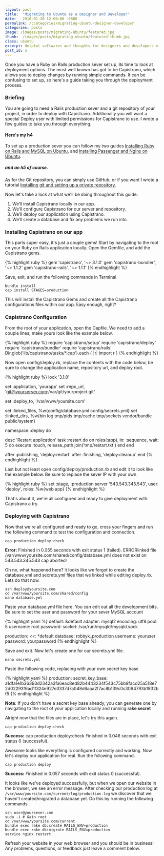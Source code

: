 ```yaml
---
layout: post
title:  "Migrating to Ubuntu as a Designer and Developer"
date:   2016-01-20 12:00:00 -0800
permalink: /:categories/migrating-ubuntu-designer-developer
categories: posts
image: /images/posts/migrating-ubuntu/featured.jpg
thumb:  /images/posts/migrating-ubuntu/featured-thumb.jpg
class: ubuntu
excerpt: Helpful softwares and thoughts for designers and developers migrating Ubuntu.
post_id: 5
---
```


Once you have a Ruby on Rails production sever set up, its time to look at deployment options. The most well known has got to be Capistrano, which allows you to deploy changes by running simple commands. It can be confusing to set up, so here's a guide taking you through the deployment process.

### Briefing

You are going to need a Rails production sever and a git repository of your project, in order to deploy with Capistrano. Additionally you will want a special Deploy user with limited permissions for Capistrano to use. I wrote a few guides to take you through everything.

#### Here's my h4

To set up a production sever you can follow my two guides [Installing Ruby on Rails and MySQL on Ubuntu](/ubuntu/installing-rails-mysql-ubuntu), and [Installing Passenger and Nginx on Ubuntu](/ubuntu/installing-passenger-nginx-ubuntu).

##### and an h5 of course.

As for the Git repository, you can simply use GitHub, or if you want I wrote a tutorial [Installing git and setting up a private repository](/ubuntu/installing-git-ubuntu-creating-repository).

Now let's take a look at what we'll be doing throughout this guide.

1. We'll install Capistrano locally in our app.
2. We'll configure Capistrano for our server and repository.
3. We'll deploy our application using Capistrano.
4. We'll create a database and fix any problems we run into.

### Installing Capistrano on our app

This parts super easy, it's just a couple gems! Start by navigating to the root on your Ruby on Rails application locally. Open the Gemfile, and add the Capistrano gems.


{% highlight ruby %}
gem 'capistrano', '~> 3.1.0'
gem 'capistrano-bundler', '~> 1.1.2'
gem 'capistrano-rails', '~> 1.1.1'
{% endhighlight %}

Save, exit, and run the following commands in Terminal.

```nohighlight
bundle install
cap install STAGES=production
```

This will install the Capistrano Gems and create all the Capistrano configurations files within our app. Easy enough, right?

### Capistrano Configuration

From the root of your application, open the Capfile. We need to add a couple lines, make yours look like the example below.

{% highlight ruby %}
require 'capistrano/setup'
require 'capistrano/deploy'
require 'capistrano/bundler'
require 'capistrano/rails'
Dir.glob('lib/capistrano/tasks/*.cap').each { |r| import r }
{% endhighlight %}

Now open config/deploy.rb, replace the contents with the code below, be sure to change the application name, repository url, and deploy root.

{% highlight ruby %}
lock '3.1.0'

set :application, 'yourapp'
set :repo_url, 'git@yourserver.com:/var/git/yourproject.git'

set :deploy_to, '/var/www/yoursite.com'

set :linked_files, %w{config/database.yml config/secrets.yml}
set :linked_dirs, %w{bin log tmp/pids tmp/cache tmp/sockets vendor/bundle public/system}

namespace :deploy do

  desc 'Restart application'
  task :restart do
    on roles(:app), in: :sequence, wait: 5 do
      execute :touch, release_path.join('tmp/restart.txt')
    end
  end

  after :publishing, 'deploy:restart'
  after :finishing, 'deploy:cleanup'
end
{% endhighlight %}

Last but not least open config/deploy/production.rb and edit it to look like the example below. Be sure to replace the sever IP with your own.

{% highlight ruby %}
set :stage, :production
server '543.543.345.543', user: 'deploy', roles: %w{web app}
{% endhighlight %}

That's about it, we're all configured and ready to give deployment with Capistrano a try.

### Deploying with Capistrano

Now that we're all configured and ready to go, cross your fingers and run the following command to test the configuration and connection.

```nohighlight
cap production deploy:check
```

**Error:** Finished in 0.055 seconds with exit status 1 (failed). ERRORlinked file /var/www/yoursite.com/shared/config/database.yml does not exist on 543.543.345.543 cap aborted!

Oh no, what happened here? It looks like we forgot to create the database.yml and secrets.yml files that we linked while editing deploy.rb. Lets do that now.

```nohighlight
ssh deploy@yoursite.com
cd /var/www/yoursite.com/shared/config
nano database.yml
```

Paste your database.yml file here. You can edit out all the development bits. Be sure to set the user and password for your sever MySQL account

{% highlight yaml %}
default: &default
  adapter: mysql2
  encoding: utf8
  pool: 5
  username: root
  password:
  socket: /var/run/mysqld/mysqld.sock

production:
  <<: *default
  database: robbyk_production
  username: youruser
  password: yourpassword
{% endhighlight %}

Save and exit. Now let's create one for our secrets.yml file.

```nohighlight
nano secrets.yml
```

Paste the following code, replacing with your own secret key base

{% highlight yaml %}
production:
  secret_key_base: a1dfa1e1b36393d2342a3fa6eac8ed82b4443234f543c75bb8facd25a518e72d02293f6ad1f324e927e3337d7a048d6aaa2f7ac8b139c0c3064793b1832bf5
{% endhighlight %}

**Note:** If you don't have a secret key base already, you can generate one by navigating to the root of your application locally and running **rake secret**

Alright now that the files are in place, let's try this again.

```nohighlight
cap production deploy:check
```

**Success:** cap production deploy:check Finished in 0.048 seconds with exit status 0 (successful).

Awesome looks like everything is configured correctly and working. Now let's deploy our application for real. Run the following command.

```nohighlight
cap production deploy
```

**Success:** Finished in 0.057 seconds with exit status 0 (successful).

It looks like we've deployed successfully, but when we open our website in the browser, we see an error message. After checking our production log at `/var/www/yoursite.com/current/log/production.log` we discover that we haven't created/migrated a database yet. Do this by running the following commands.

```nohighlight
ssh user@yoursever.com
sudo -i # Gain root
cd /var/www/yoursite.com/current
bundle exec rake db:create RAILS_ENV=production
bundle exec rake db:migrate RAILS_ENV=production
service nginx restart
```

Refresh your website in your web browser and you should be in business! Any problems, questions, or feedback just leave a comment below.